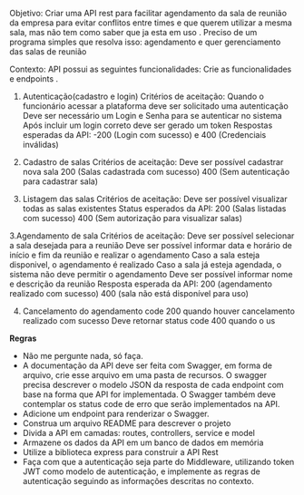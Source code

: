Objetivo: Criar uma API rest  para facilitar agendamento da sala de reunião da empresa para evitar conflitos entre times e que querem utilizar a mesma sala, mas não tem como saber que ja esta em uso . Preciso de um programa simples que resolva isso: agendamento e quer gerenciamento das salas de reunião

Contexto:
 API possui as seguintes funcionalidades: Crie as funcionalidades e endpoints . 
1. Autenticação(cadastro e login)
Critérios de aceitação:
Quando o funcionário acessar a plataforma deve ser solicitado uma autenticação
Deve ser necessário um Login e Senha para se autenticar no sistema
Após incluir um login correto deve ser gerado um token
Respostas esperadas da API: 
-200 (Login com sucesso) e 400 (Credenciais inválidas)

2. Cadastro de salas
Critérios de aceitação:
Deve ser possível cadastrar nova sala
200 (Salas cadastrada com sucesso)
400 (Sem autenticação para cadastrar sala)

2. Listagem das salas
Critérios de aceitação:
Deve ser possível visualizar todas as salas existentes
Status esperados da API:
200 (Salas listadas com sucesso)
400 (Sem autorização para visualizar salas)


3.Agendamento de sala
Critérios de aceitação:
Deve ser possível selecionar a sala desejada para a reunião
Deve ser possível informar data e horário de início e fim da reunião e realizar o agendamento
Caso a sala esteja disponivel, o agendamento é realizado
Caso a sala já esteja agendada, o sistema não deve permitir o agendamento
Deve ser possível informar nome e descrição da reunião
Resposta esperada da API:
200 (agendamento realizado com sucesso)
400 (sala não está disponível para uso)

4. Cancelamento do agendamento
code 200 quando houver cancelamento realizado com sucesso
Deve retornar status code 400 quando o us

**Regras**

- Não me pergunte nada, só faça.
- A documentação da API deve ser feita com Swagger, em forma de arquivo, crie esse arquivo em uma pasta de recursos. O swagger precisa descrever o modelo JSON da resposta de cada endpoint com base na forma que API for implementada. O Swagger também deve contemplar os status code de erro que serão implementados na API.
- Adicione um endpoint para renderizar o Swagger.
- Construa um arquivo README para descrever o projeto
- Divida a API em camadas: routes, controllers, service e model
- Armazene os dados da API em um banco de dados em memória
- Utilize a biblioteca express para construir a API Rest
- Faça com que a autenticação seja parte do Middleware, utilizando token JWT como modelo de autenticação, e implemente as regras de autenticação seguindo as informações descritas no contexto.



